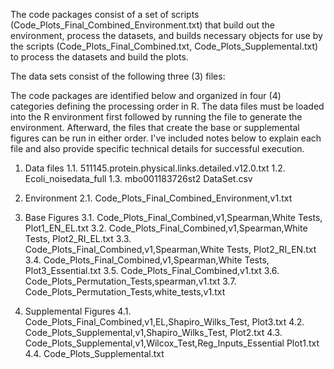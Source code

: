 The code packages consist of a set of scripts (Code_Plots_Final_Combined_Environment.txt) that build out the environment, 
process the datasets, and builds necessary objects for use by the scripts (Code_Plots_Final_Combined.txt, Code_Plots_Supplemental.txt) to process the datasets and build the plots.

The data sets consist of the following three (3) files:  

The code packages are identified below and organized in four (4) categories defining the processing order in R.  The data files must be loaded into the R environment first followed by running the file to generate the environment.  Afterward, the files that create the base or supplemental figures can be run in either order.  I've included notes below to explain each file and also provide specific technical details for successful execution.

1.	Data files
1.1.	511145.protein.physical.links.detailed.v12.0.txt
1.2.	Ecoli_noisedata_full
1.3.	mbo001183726st2 DataSet.csv

2.	Environment
2.1.	Code_Plots_Final_Combined_Environment,v1.txt

3.	Base Figures
3.1.	Code_Plots_Final_Combined,v1,Spearman,White Tests, Plot1_EN_EL.txt
3.2.	Code_Plots_Final_Combined,v1,Spearman,White Tests, Plot2_RI_EL.txt
3.3.	Code_Plots_Final_Combined,v1,Spearman,White Tests, Plot2_RI_EN.txt
3.4.	Code_Plots_Final_Combined,v1,Spearman,White Tests, Plot3_Essential.txt
3.5.	Code_Plots_Final_Combined,v1.txt
3.6.	Code_Plots_Permutation_Tests,spearman,v1.txt
3.7.	Code_Plots_Permutation_Tests,white_tests,v1.txt

4.	Supplemental Figures
4.1.	Code_Plots_Final_Combined,v1,EL,Shapiro_Wilks_Test, Plot3.txt
4.2.	Code_Plots_Supplemental,v1,Shapiro_Wilks_Test, Plot2.txt
4.3.	Code_Plots_Supplemental,v1,Wilcox_Test,Reg_Inputs_Essential Plot1.txt
4.4.	Code_Plots_Supplemental.txt
